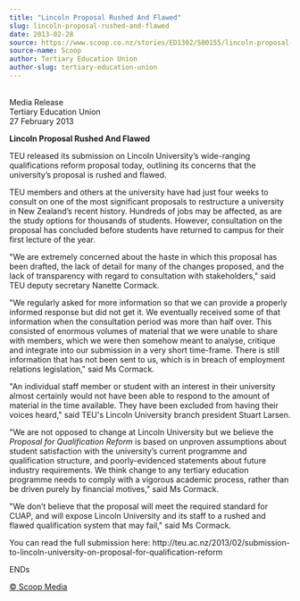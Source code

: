 ```yaml
---
title: "Lincoln Proposal Rushed And Flawed"
slug: lincoln-proposal-rushed-and-flawed
date: 2013-02-28
source: https://www.scoop.co.nz/stories/ED1302/S00155/lincoln-proposal-rushed-and-flawed.htm
source-name: Scoop
author: Tertiary Education Union
author-slug: tertiary-education-union
---
```


<p><br>Media Release<br>Tertiary Education Union<br>27 February
2013</p>

<p><strong>Lincoln Proposal Rushed And
Flawed</strong></p>

<p>TEU released its submission on Lincoln
University’s wide-ranging qualifications reform proposal
today, outlining its concerns that the university’s
proposal is rushed and flawed.</p>

<p>TEU members and others at
the university have had just four weeks to consult on one of
the most significant proposals to restructure a university
in New Zealand’s recent history. Hundreds of jobs may be
affected, as are the study options for thousands of
students. However, consultation on the proposal has
concluded before students have returned to campus for their
first lecture of the year.</p>

<p>"We are extremely concerned
about the haste in which this proposal has been drafted, the
lack of detail for many of the changes proposed, and the
lack of transparency with regard to consultation with
stakeholders," said TEU deputy secretary Nanette
Cormack.</p>

<p>"We regularly asked for more information so that
we can provide a properly informed response but did not get
it. We eventually received some of that information when the
consultation period was more than half over. This consisted
of enormous volumes of material that we
were unable to share with members, which we were then
somehow meant to analyse, critique and integrate into our
submission in a very short time-frame.  There is still
information that has not been sent to us, which is in breach
of employment relations legislation," said Ms Cormack.
</p>

<p>"An
individual staff member or student with an interest in their
university almost certainly would not have been able to
respond to the amount of material in the time available.
They have been excluded from having their voices heard,"
said TEU's Lincoln University branch president Stuart
Larsen.</p>

<p>"We are not opposed to change at Lincoln
University but we believe the <i>Proposal for Qualification
Reform</i> is based on unproven assumptions about student
satisfaction with the university’s current programme and
qualification structure, and poorly-evidenced statements
about future industry requirements. We think change to any
tertiary education programme needs to comply with a vigorous
academic process, rather than be driven purely by financial
motives," said Ms Cormack.</p>

<p>"We don’t believe that the
proposal will meet the required standard for CUAP, and will
expose Lincoln University and its staff to a rushed and
flawed qualification system that may fail," said Ms
Cormack.</p>

<p>You can read the full submission here: http://teu.ac.nz/2013/02/submission-to-lincoln-university-on-proposal-for-qualification-reform</p>

<p>ENDs<br>
</p>

<p>
<a href="http://www.scoop.co.nz/about/terms.html" target="_blank"><span>© Scoop Media</span></a>
         </p>
